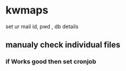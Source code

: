 # kwmaps
  set ur mail id, pwd , db details
## manualy check individual files
### if Works good then set cronjob
